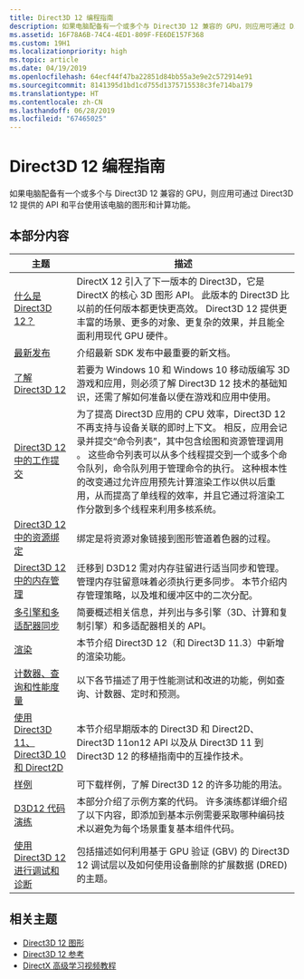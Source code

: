 ```yaml
---
title: Direct3D 12 编程指南
description: 如果电脑配备有一个或多个与 Direct3D 12 兼容的 GPU，则应用可通过 Direct3D 12 提供的 API 和平台使用该电脑的图形和计算功能。
ms.assetid: 16F78A6B-74C4-4ED1-809F-FE6DE157F368
ms.custom: 19H1
ms.localizationpriority: high
ms.topic: article
ms.date: 04/19/2019
ms.openlocfilehash: 64ecf44f47ba22851d84bb55a3e9e2c572914e91
ms.sourcegitcommit: 8141395d1bd1cd755d1375715538c3fe714ba179
ms.translationtype: HT
ms.contentlocale: zh-CN
ms.lasthandoff: 06/28/2019
ms.locfileid: "67465025"
---
```

# <a name="direct3d-12-programming-guide"></a>Direct3D 12 编程指南

如果电脑配备有一个或多个与 Direct3D 12 兼容的 GPU，则应用可通过 Direct3D 12 提供的 API 和平台使用该电脑的图形和计算功能。

## <a name="in-this-section"></a>本部分内容

| 主题 | 描述 |
|-|-|
| [什么是 Direct3D 12？](what-is-directx-12-.md) | DirectX 12 引入了下一版本的 Direct3D，它是 DirectX 的核心 3D 图形 API。 此版本的 Direct3D 比以前的任何版本都更快更高效。 Direct3D 12 提供更丰富的场景、更多的对象、更复杂的效果，并且能全面利用现代 GPU 硬件。  |
| [最新发布](new-releases.md) | 介绍最新 SDK 发布中最重要的新文档。 |
| [了解 Direct3D 12](directx-12-getting-started.md) | 若要为 Windows 10 和 Windows 10 移动版编写 3D 游戏和应用，则必须了解 Direct3D 12 技术的基础知识，还需了解如何准备以便在游戏和应用中使用。 |
| [Direct3D 12 中的工作提交](command-queues-and-command-lists.md) | 为了提高 Direct3D 应用的 CPU 效率，Direct3D 12 不再支持与设备关联的即时上下文。 相反，应用会记录并提交“命令列表”，其中包含绘图和资源管理调用  。 这些命令列表可以从多个线程提交到一个或多个命令队列，命令队列用于管理命令的执行。 这种根本性的改变通过允许应用预先计算渲染工作以供以后重用，从而提高了单线程的效率，并且它通过将渲染工作分散到多个线程来利用多核系统。  |
| [Direct3D 12 中的资源绑定](resource-binding.md) | 绑定是将资源对象链接到图形管道着色器的过程。  |
| [Direct3D 12 中的内存管理](memory-management.md) | 迁移到 D3D12 需对内存驻留进行适当同步和管理。 管理内存驻留意味着必须执行更多同步。 本节介绍内存管理策略，以及堆和缓冲区中的二次分配。  |
| [多引擎和多适配器同步](multi-engine-and-multi-gpu-synchronization.md) | 简要概述相关信息，并列出与多引擎（3D、计算和复制引擎）和多适配器相关的 API。 |
| [渲染](rendering.md) | 本节介绍 Direct3D 12（和 Direct3D 11.3）中新增的渲染功能。 |
| [计数器、查询和性能度量](performance-measurement.md) | 以下各节描述了用于性能测试和改进的功能，例如查询、计数器、定时和预测。 |
| [使用 Direct3D 11、Direct3D 10 和 Direct2D](direct3d-12-interop.md) | 本节介绍早期版本的 Direct3D 和 Direct2D、Direct3D 11on12 API 以及从 Direct3D 11 到 Direct3D 12 的移植指南中的互操作技术。 |
| [样例](working-samples.md) | 可下载样例，了解 Direct3D 12 的许多功能的用法。 |
| [D3D12 代码演练](d3d12-code-walk-throughs.md) | 本部分介绍了示例方案的代码。 许多演练都详细介绍了以下内容，即添加到基本示例需要采取哪种编码技术以避免为每个场景重复基本组件代码。 |
| [使用 Direct3D 12 进行调试和诊断](understanding-the-d3d12-debug-layer.md) | 包括描述如何利用基于 GPU 验证 (GBV) 的 Direct3D 12 调试层以及如何使用设备删除的扩展数据 (DRED) 的主题。 |

## <a name="related-topics"></a>相关主题

* [Direct3D 12 图形](direct3d-12-graphics.md)
* [Direct3D 12 参考](direct3d-12-reference.md)
* [DirectX 高级学习视频教程](https://www.youtube.com/channel/UCiaX2B8XiXR70jaN7NK-FpA)
